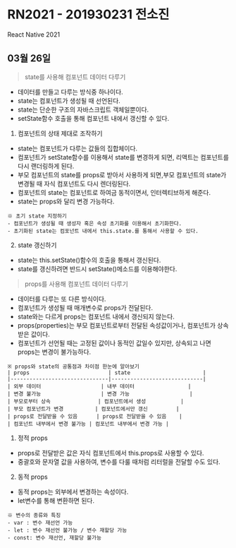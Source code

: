 # RN2021 - 201930231 전소진
React Native 2021

## 03월 26일
> state를 사용해 컴포넌트 데이터 다루기
- 데이터를 만들고 다루는 방식중 하나이다.
- state는 컴포넌트가 생성될 때 선언된다.
- state는 단순한 구조의 자바스크립트 객체일뿐이다.
- setState함수 호출을 통해 컴포넌트 내에서 갱신할 수 있다.

1. 컴포넌트의 상태 제대로 조작하기
- state는 컴포넌트가 다루는 값들의 집합체이다.
- 컴포넌트가 setState함수를 이용해서 state를 변경하게 되면, 리액트는 컴포넌트를 다시 랜더링하게 된다.
- 부모 컴포넌트의 state를 props로 받아서 사용하게 되면,부모 컴포넌트의 state가 변경될 때 자식 컴포넌트도 다시 렌더링된다.
- 컴포넌트의 state는 컴포넌트로 하여금 동적이면서, 인터렉티브하게 해준다.
- state는 props와 달리 변경 가능하다.

```
※ 초기 state 지정하기
- 컴포넌트가 생성될 때 생성자 혹은 속성 초기화를 이용해서 초기화한다.
- 초기화된 state는 컴포넌트 내에서 this.state.를 통해서 사용할 수 있다.
```

2. state 갱신하기
- state는 this.setState()함수의 호출을 통해서 갱신된다.
- state를 갱신하려면 반드시 setState()메소드를 이용해야한다.

> props를 사용해 컴포넌트 데이터 다루기
- 데이터를 다루는 또 다른 방식이다.
- 컴포넌트가 생성될 때 매개변수로 props가 전달된다.
- state와는 다르게 props는 컴포넌트 내에서 갱신되지 않는다.
- props(properties)는 부모 컴포넌트로부터 전달된 속성값이거나, 컴포넌트가 상속받은 값이다.
- 컴포넌트가 선언될 때는 고정된 값이나 동적인 값일수 있지만, 상속되고 나면 props는 변경이 불가능하다.

```
※ props와 state의 공통점과 차이점 한눈에 알아보기
| props                         | state                       |
|-------------------------------|-----------------------------|
| 외부 데이터                   | 내부 데이터                 |
| 변경 불가능                   | 변경 가능                   |
| 부모로부터 상속               | 컴포넌트에서 생성           |
| 부모 컴포넌트가 변경          | 컴포넌트에서만 갱신         |
| props로 전달받을 수 있음      | props로 전달받을 수 있음    |
| 컴포넌트 내부에서 변경 불가능 | 컴포넌트 내부에서 변경 가능 |
```

1. 정적 props
- props로 전달받은 값은 자식 컴포넌트에서 this.props로 사용할 수 있다.
- 중괄호와 문자열 값을 사용하여, 변수를 다룰 때처럼 리터럴을 전달할 수도 있다.

2. 동적 props
- 동적 props는 외부에서 변경하는 속성이다.
- let변수를 통해 변환하면 된다.

```
※ 변수의 종류와 특징
- var : 변수 재선언 가능
- let : 변수 재선언 불가능 / 변수 재할당 가능
- const: 변수 재선언, 재할당 불가능
```
